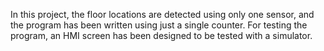 In this project, the floor locations are detected using only one sensor, and the program has been written using just a single counter. 
For testing the program, an HMI screen has been designed to be tested with a simulator.
